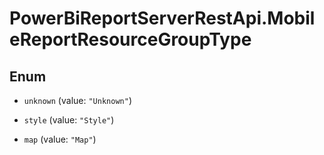 # PowerBiReportServerRestApi.MobileReportResourceGroupType

## Enum


* `unknown` (value: `"Unknown"`)

* `style` (value: `"Style"`)

* `map` (value: `"Map"`)


